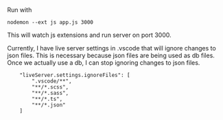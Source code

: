 
Run with
```
nodemon --ext js app.js 3000
```
This will watch js extensions and run server on port 3000.

Currently, I have live server settings in .vscode that will ignore changes to json files. This is necessary because json files are being used as db files. Once we actually use a db, I can stop ignoring changes to json files.
```
    "liveServer.settings.ignoreFiles": [
        ".vscode/**",
        "**/*.scss",
        "**/*.sass",
        "**/*.ts",
        "**/*.json"
    ]
```
